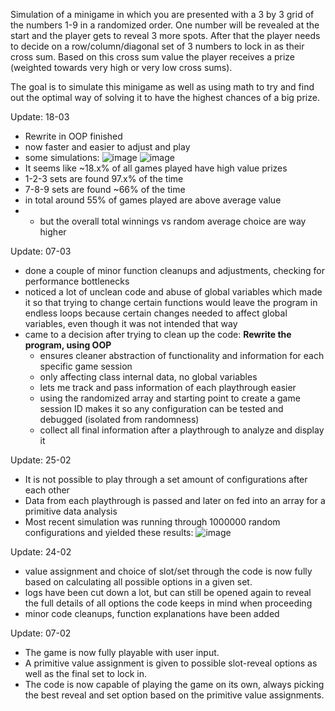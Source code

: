 Simulation of a minigame in which you are presented with a 3 by 3 grid of the numbers 1-9 in a randomized order.
One number will be revealed at the start and the player gets to reveal 3 more spots.
After that the player needs to decide on a row/column/diagonal set of 3 numbers to lock in as their cross sum.
Based on this cross sum value the player receives a prize (weighted towards very high or very low cross sums).

The goal is to simulate this minigame as well as using math to try and find out the optimal way of solving it to have the highest chances of a big prize.

Update: 18-03

- Rewrite in OOP finished
- now faster and easier to adjust and play
- some simulations:
![image](https://github.com/user-attachments/assets/dee55a00-466d-4ce0-a181-ef470940b4f3)
![image](https://github.com/user-attachments/assets/ed25a85b-502d-45a9-b949-f81145441788)
- It seems like ~18.x% of all games played have high value prizes
- 1-2-3 sets are found 97.x% of the time
- 7-8-9 sets are found ~66% of the time
- in total around 55% of games played are above average value
- - but the overall total winnings vs random average choice are way higher



Update: 07-03

- done a couple of minor function cleanups and adjustments, checking for performance bottlenecks
- noticed a lot of unclean code and abuse of global variables which made it so that trying to change certain functions would leave the program in endless loops because certain changes needed to affect global variables, even though it was not intended that way
- came to a decision after trying to clean up the code:
  **Rewrite the program, using OOP**
  - ensures cleaner abstraction of functionality and information for each specific game session
  - only affecting class internal data, no global variables
  - lets me track and pass information of each playthrough easier
  - using the randomized array and starting point to create a game session ID makes it so any configuration can be tested and debugged (isolated from randomness)
  - collect all final information after a playthrough to analyze and display it 

Update: 25-02

- It is not possible to play through a set amount of configurations after each other
- Data from each playthrough is passed and later on fed into an array for a primitive data analysis
- Most recent simulation was running through 1000000 random configurations and yielded these results:
  ![image](https://github.com/user-attachments/assets/7c824904-462e-4ea1-9a83-dd4ebbaac26b)



Update: 24-02

- value assignment and choice of slot/set through the code is now fully based on calculating all possible options in a given set.
- logs have been cut down a lot, but can still be opened again to reveal the full details of all options the code keeps in mind when proceeding
- minor code cleanups, function explanations have been added

Update: 07-02

- The game is now fully playable with user input. 
- A primitive value assignment is given to possible slot-reveal options as well as the final set to lock in.
- The code is now capable of playing the game on its own, always picking the best reveal and set option based on the primitive value assignments.
